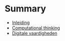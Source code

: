# Summary

* [Inleiding](README.md)
* [Computational thinking](chapter1.md)
* [Digitale vaardigheden](digitale-vaardigheden.md)

